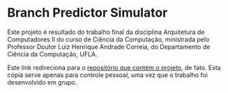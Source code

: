 # Branch Predictor Simulator

Este projeto é resultado do trabalho final da disciplina Arquitetura de Computadores II do curso de Ciência da Computação, ministrada pelo Professor Doutor Luiz Henrique Andrade Correia, do Departamento de Ciência da Computação, UFLA.

Este link redireciona para o [repositório que contém o projeto](https://github.com/phumacinha/Branch-Predictor-Simulator), de fato. Esta cópia serve apenas para controle pessoal, uma vez que o trabalho foi desenvolvido em grupo.
